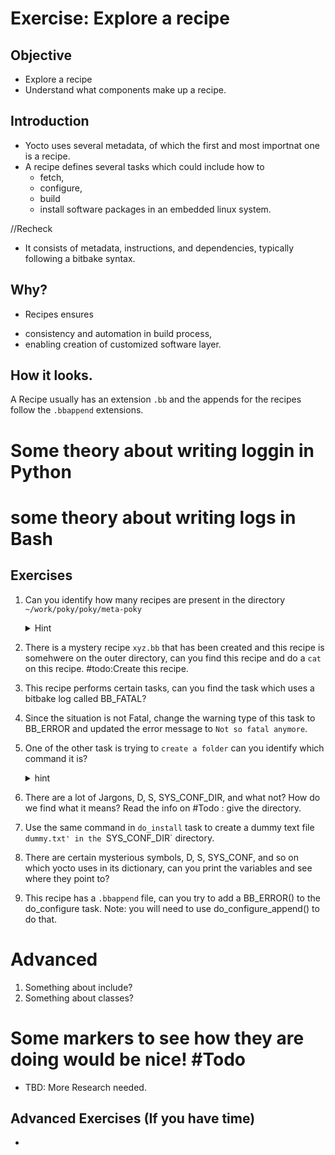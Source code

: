 # Exercise: Explore a recipe

## Objective
- Explore a recipe
- Understand what components make up a recipe.


## Introduction

* Yocto uses several metadata, of which the first and most importnat one is a recipe.
* A recipe defines several tasks which could include how to
    - fetch,
    - configure,
    - build
    - install software packages in an embedded linux system.

//Recheck
* It consists of metadata, instructions, and dependencies, typically following a bitbake syntax.

## Why?
* Recipes ensures 
-   consistency and automation in build process,
-   enabling creation of customized software layer.



## How it looks.
A Recipe usually has an extension `.bb` and the appends for the recipes follow the `.bbappend` extensions.



# Some theory about writing loggin in Python


# some theory about writing logs in Bash











## Exercises
1. Can you identify how many recipes are present in the directory `~/work/poky/poky/meta-poky`

    <details>
    <summary>Hint</summary>
    Can we use `find " and check for the files with the extension that matches a recipe?
    </details>


1. There is a mystery recipe `xyz.bb` that has been created and this recipe is somehwere on the outer directory, can you find this recipe and do a `cat` on this recipe. #todo:Create this recipe.

1. This recipe performs certain tasks, can you find the task which uses a bitbake log called BB_FATAL?

1. Since the situation is not Fatal, change the warning type of this task to BB_ERROR and updated the error message to `Not so fatal anymore`.

1. One of the other task is trying to `create a folder` can you identify which command it is?

    <details>
    <summary>hint</summary>
    What commands can you use to create a folder?
    </details>
1. There are a lot of Jargons, D, S, SYS_CONF_DIR, and what not? How do we find what it means? Read the info on #Todo : give the directory.

1. Use the same command in `do_install` task to create a dummy text file `dummy.txt' in the `SYS_CONF_DIR` directory.

1. There are certain mysterious symbols, D, S, SYS_CONF, and so on which yocto uses in its dictionary, can you print the variables and see where they point to?

1. This recipe has a `.bbappend` file, can you try to add a BB_ERROR() to the do_configure task. Note: you will need to use do_configure_append() to do that.



# Advanced
1. Something about include?
1. Something about classes?


# Some markers to see how they are doing would be nice! #Todo


* TBD: More Research needed.



## Advanced Exercises (If you have time)
- 